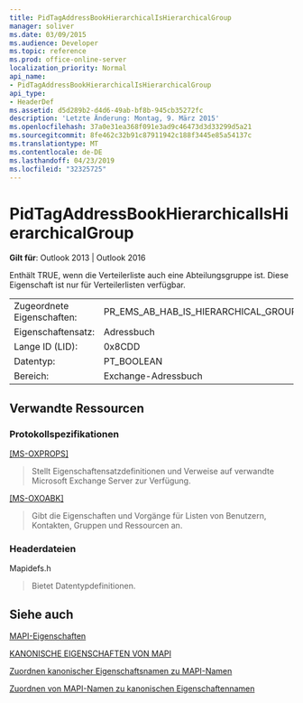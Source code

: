 ```yaml
---
title: PidTagAddressBookHierarchicalIsHierarchicalGroup
manager: soliver
ms.date: 03/09/2015
ms.audience: Developer
ms.topic: reference
ms.prod: office-online-server
localization_priority: Normal
api_name:
- PidTagAddressBookHierarchicalIsHierarchicalGroup
api_type:
- HeaderDef
ms.assetid: d5d289b2-d4d6-49ab-bf8b-945cb35272fc
description: 'Letzte Änderung: Montag, 9. März 2015'
ms.openlocfilehash: 37a0e31ea368f091e3ad9c46473d3d33299d5a21
ms.sourcegitcommit: 8fe462c32b91c87911942c188f3445e85a54137c
ms.translationtype: MT
ms.contentlocale: de-DE
ms.lasthandoff: 04/23/2019
ms.locfileid: "32325725"
---
```

# <a name="pidtagaddressbookhierarchicalishierarchicalgroup"></a>PidTagAddressBookHierarchicalIsHierarchicalGroup

  
  
**Gilt für**: Outlook 2013 | Outlook 2016 
  
Enthält TRUE, wenn die Verteilerliste auch eine Abteilungsgruppe ist. Diese Eigenschaft ist nur für Verteilerlisten verfügbar.
  
|||
|:-----|:-----|
|Zugeordnete Eigenschaften:  <br/> |PR_EMS_AB_HAB_IS_HIERARCHICAL_GROUP  <br/> |
|Eigenschaftensatz:  <br/> |Adressbuch  <br/> |
|Lange ID (LID):  <br/> |0x8CDD  <br/> |
|Datentyp:  <br/> |PT_BOOLEAN  <br/> |
|Bereich:  <br/> |Exchange-Adressbuch  <br/> |
   
## <a name="related-resources"></a>Verwandte Ressourcen

### <a name="protocol-specifications"></a>Protokollspezifikationen

[[MS-OXPROPS]](https://msdn.microsoft.com/library/f6ab1613-aefe-447d-a49c-18217230b148%28Office.15%29.aspx)
  
> Stellt Eigenschaftensatzdefinitionen und Verweise auf verwandte Microsoft Exchange Server zur Verfügung.
    
[[MS-OXOABK]](https://msdn.microsoft.com/library/cc433489%28v=exchg.80%29)
  
> Gibt die Eigenschaften und Vorgänge für Listen von Benutzern, Kontakten, Gruppen und Ressourcen an.
    
### <a name="header-files"></a>Headerdateien

Mapidefs.h
  
> Bietet Datentypdefinitionen.
    
## <a name="see-also"></a>Siehe auch



[MAPI-Eigenschaften](mapi-properties.md)
  
[KANONISCHE EIGENSCHAFTEN VON MAPI](mapi-canonical-properties.md)
  
[Zuordnen kanonischer Eigenschaftsnamen zu MAPI-Namen](mapping-canonical-property-names-to-mapi-names.md)
  
[Zuordnen von MAPI-Namen zu kanonischen Eigenschaftennamen](mapping-mapi-names-to-canonical-property-names.md)

